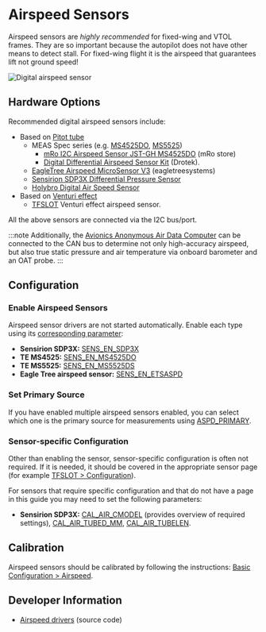# Airspeed Sensors

Airspeed sensors are *highly recommended* for fixed-wing and VTOL frames.
They are so important because the autopilot does not have other means to detect stall.
For fixed-wing flight it is the airspeed that guarantees lift not ground speed!

![Digital airspeed sensor](../../assets/hardware/sensors/airspeed/digital_airspeed_sensor.jpg)

## Hardware Options

Recommended digital airspeed sensors include:

- Based on [Pitot tube](https://en.wikipedia.org/wiki/Pitot_tube)
  - MEAS Spec series (e.g. [MS4525DO](https://www.te.com/usa-en/product-CAT-BLPS0002.html), [MS5525](https://www.te.com/usa-en/product-CAT-BLPS0003.html))
    - [mRo I2C Airspeed Sensor JST-GH MS4525DO](https://store.mrobotics.io/mRo-I2C-Airspeed-Sensor-JST-GH-p/m10030a.htm) (mRo store)
    - [Digital Differential Airspeed Sensor Kit](https://store-drotek.com/793-digital-differential-airspeed-sensor-kit-.html) (Drotek).
  - [EagleTree Airspeed MicroSensor V3](http://www.eagletreesystems.com/index.php?route=product/product&product_id=63) (eagletreesystems)
  - [Sensirion SDP3X Differential Pressure Sensor]([https://www.sensirion.com/en/flow-sensors/differential-pressure-sensors/worlds-smallest-differential-pressure-sensor/](https://store-drotek.com/848-sdp3x-airspeed-sensor-kit-sdp33.html))
  - [Holybro Digital Air Speed Sensor](https://shop.holybro.com/digital-air-speed-sensor_p1029.html)
- Based on [Venturi effect](https://en.wikipedia.org/wiki/Venturi_effect)
  - [TFSLOT](./airspeed_tfslot.md) Venturi effect airspeed sensor.
 
All the above sensors are connected via the I2C bus/port.

:::note
Additionally, the [Avionics Anonymous Air Data Computer](https://www.tindie.com/products/avionicsanonymous/uavcan-air-data-computer-airspeed-sensor/) can be connected to the CAN bus to determine not only high-accuracy airspeed, but also true static pressure and air temperature via onboard barometer and an OAT probe.
:::

## Configuration

### Enable Airspeed Sensors

Airspeed sensor drivers are not started automatically.
Enable each type using its [corresponding parameter](../advanced_config/parameters.md):

- **Sensirion SDP3X:** [SENS_EN_SDP3X](../advanced_config/parameter_reference.md#SENS_EN_SDP3X)
- **TE MS4525:** [SENS_EN_MS4525DO](../advanced_config/parameter_reference.md#SENS_EN_MS4525DO)
- **TE MS5525:** [SENS_EN_MS5525DS](../advanced_config/parameter_reference.md#SENS_EN_MS5525DS)
- **Eagle Tree airspeed sensor:** [SENS_EN_ETSASPD](../advanced_config/parameter_reference.md#SENS_EN_ETSASPD)

### Set Primary Source

If you have enabled multiple airspeed sensors enabled, you can select which one is the primary source for measurements using [ASPD_PRIMARY](../advanced_config/parameter_reference.md#ASPD_PRIMARY).

### Sensor-specific Configuration

Other than enabling the sensor, sensor-specific configuration is often not required.
If it is needed, it should be covered in the appropriate sensor page (for example [TFSLOT > Configuration](./airspeed_tfslot.md\#configuration)).

For sensors that require specific configuration and that do not have a page in this guide you may need to set the following parameters:

- **Sensirion SDP3X:** [CAL_AIR_CMODEL](../advanced_config/parameter_reference.md#CAL_AIR_CMODEL) (provides overview of required settings), [CAL_AIR_TUBED_MM](../advanced_config/parameter_reference.md#CAL_AIR_TUBED_MM), [CAL_AIR_TUBELEN](../advanced_config/parameter_reference.md#CAL_AIR_TUBELEN).

## Calibration

Airspeed sensors should be calibrated by following the instructions: [Basic Configuration > Airspeed](../config/airspeed.md).

## Developer Information

- [Airspeed drivers](https://github.com/PX4/PX4-Autopilot/tree/main/src/drivers/differential_pressure) (source code)
